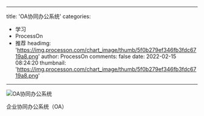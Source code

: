 
---
title: 'OA协同办公系统'
categories: 
 - 学习
 - ProcessOn
 - 推荐
headimg: 'https://img.processon.com/chart_image/thumb/5f0b279ef346fb3fdc6719a8.png'
author: ProcessOn
comments: false
date: 2022-02-15 08:24:20
thumbnail: 'https://img.processon.com/chart_image/thumb/5f0b279ef346fb3fdc6719a8.png'
---

<div>   
<img class="thumb" alt="OA协同办公系统" src="https://img.processon.com/chart_image/thumb/5f0b279ef346fb3fdc6719a8.png" referrerpolicy="no-referrer">
<p>企业协同办公系统（OA）</p>  
</div>
            